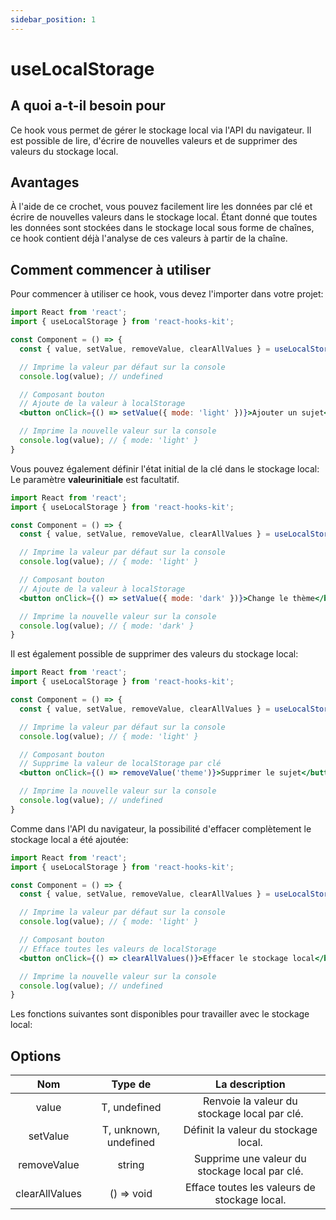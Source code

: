 ```yaml
---
sidebar_position: 1
---
```


# useLocalStorage

## A quoi a-t-il besoin pour

Ce hook vous permet de gérer le stockage local via l'API du navigateur. Il est possible de lire, d'écrire de nouvelles valeurs et de supprimer des valeurs du stockage local.

## Avantages

À l'aide de ce crochet, vous pouvez facilement lire les données par clé et écrire de nouvelles valeurs dans le stockage local. Étant donné que toutes les données sont stockées dans le stockage local sous forme de chaînes, ce hook contient déjà l'analyse de ces valeurs à partir de la chaîne.

## Comment commencer à utiliser

Pour commencer à utiliser ce hook, vous devez l'importer dans votre projet:

```jsx
import React from 'react';
import { useLocalStorage } from 'react-hooks-kit';

const Component = () => {
  const { value, setValue, removeValue, clearAllValues } = useLocalStorage({key: 'theme'});

  // Imprime la valeur par défaut sur la console
  console.log(value); // undefined

  // Composant bouton
  // Ajoute de la valeur à localStorage
  <button onClick={() => setValue({ mode: 'light' })}>Ajouter un sujet</button>

  // Imprime la nouvelle valeur sur la console
  console.log(value); // { mode: 'light' }
}
```

Vous pouvez également définir l'état initial de la clé dans le stockage local:
Le paramètre **valeurinitiale** est facultatif.

```jsx
import React from 'react';
import { useLocalStorage } from 'react-hooks-kit';

const Component = () => {
  const { value, setValue, removeValue, clearAllValues } = useLocalStorage({key: 'theme', initialValue: { mode: 'light' }});

  // Imprime la valeur par défaut sur la console
  console.log(value); // { mode: 'light' }

  // Composant bouton
  // Ajoute de la valeur à localStorage
  <button onClick={() => setValue({ mode: 'dark' })}>Change le thème</button>

  // Imprime la nouvelle valeur sur la console
  console.log(value); // { mode: 'dark' }
}
```

Il est également possible de supprimer des valeurs du stockage local:

```jsx
import React from 'react';
import { useLocalStorage } from 'react-hooks-kit';

const Component = () => {
  const { value, setValue, removeValue, clearAllValues } = useLocalStorage({key: 'theme', initialValue: { mode: 'light' }});

  // Imprime la valeur par défaut sur la console
  console.log(value); // { mode: 'light' }

  // Composant bouton
  // Supprime la valeur de localStorage par clé
  <button onClick={() => removeValue('theme')}>Supprimer le sujet</button>

  // Imprime la nouvelle valeur sur la console
  console.log(value); // undefined
}
```

Comme dans l'API du navigateur, la possibilité d'effacer complètement le stockage local a été ajoutée:

```jsx
import React from 'react';
import { useLocalStorage } from 'react-hooks-kit';

const Component = () => {
  const { value, setValue, removeValue, clearAllValues } = useLocalStorage({key: 'theme', initialValue: { mode: 'light' }});

  // Imprime la valeur par défaut sur la console
  console.log(value); // { mode: 'light' }

  // Composant bouton
  // Efface toutes les valeurs de localStorage
  <button onClick={() => clearAllValues()}>Effacer le stockage local</button>

  // Imprime la nouvelle valeur sur la console
  console.log(value); // undefined
}
```

Les fonctions suivantes sont disponibles pour travailler avec le stockage local:

## Options

| Nom | Type de | La description |
| :---: | :---: | :---: |
| value | T, undefined | Renvoie la valeur du stockage local par clé. |
| setValue | T, unknown, undefined | Définit la valeur du stockage local. |
| removeValue | string | Supprime une valeur du stockage local par clé. |
| clearAllValues | () => void | Efface toutes les valeurs de stockage local. |

